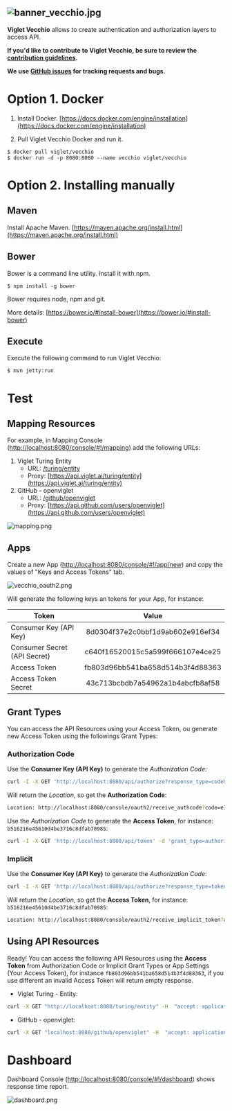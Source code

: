 ![banner_vecchio.jpg](https://openviglet.github.io/vecchio/img/banner_vecchio.jpg)
------
**Viglet Vecchio** allows to create authentication and authorization layers to access API.

**If you'd like to contribute to Viglet Vecchio, be sure to review the [contribution
guidelines](CONTRIBUTING.md).**

**We use [GitHub issues](https://github.com/openviglet/vecchio/issues) for
tracking requests and bugs.**

# Option 1. Docker
1. Install Docker. [https://docs.docker.com/engine/installation](https://docs.docker.com/engine/installation)


2. Pull Viglet Vecchio Docker and run it.

```shell
$ docker pull viglet/vecchio
$ docker run -d -p 8080:8080 --name vecchio viglet/vecchio
```

# Option 2. Installing manually 

## Maven
Install Apache Maven. [https://maven.apache.org/install.html](https://maven.apache.org/install.html)

## Bower
Bower is a command line utility. Install it with npm.

```shell
$ npm install -g bower
```

Bower requires node, npm and git.

More details: [https://bower.io/#install-bower](https://bower.io/#install-bower)

## Execute

Execute the following command to run Viglet Vecchio:

```shell
$ mvn jetty:run
```

# Test

## Mapping Resources

For example, in Mapping Console ([http://localhost:8080/console/#!/mapping](http://localhost:8080/console/#!/mapping)) add the following URLs:

1. Viglet Turing Entity
	- URL: [/turing/entity](http://localhost:8080/turing/entity)
	- Proxy: [https://api.viglet.ai/turing/entity](https://api.viglet.ai/turing/entity)
2. GitHub - openviglet
	- URL: [/github/openviglet](http://localhost:8080/github/openviglet)
	- Proxy: [https://api.github.com/users/openviglet](https://api.github.com/users/openviglet)

![mapping.png](https://openviglet.github.io/vecchio/img/mapping.png)

## Apps

Create a new App ([http://localhost:8080/console/#!/app/new](http://localhost:8080/console/#!/app/new)) and copy the values of  "Keys and Access Tokens" tab.

![vecchio_oauth2.png](https://openviglet.github.io/vecchio/img/vecchio_oauth2.png)

Will generate the following keys an tokens for your App, for instance:

| Token                        | Value                            | 
| ---------------------------- |:--------------------------------:|
| Consumer Key (API Key)       | 8d0304f37e2c0bbf1d9ab602e916ef34 |
| Consumer Secret (API Secret) | c640f16520015c5a599f666107e4ce25 |
| Access Token 					 | fb803d96bb541ba658d514b3f4d88363 |
| Access Token Secret          | 43c713bcbdb7a54962a1b4abcfb8af58 |

## Grant Types

You can access the API Resources using your Access Token, ou generate new Access Token using the followings Grant Types:

### Authorization Code

Use the **Consumer Key (API Key)** to generate the *Authorization Code*:

```bash
curl -I -X GET 'http://localhost:8080/api/authorize?response_type=code&client_id=8d0304f37e2c0bbf1d9ab602e916ef34&redirect_uri=http://localhost:8080/console/oauth2/receive_authcode'
```
Will return the *Location*, so get the **Authorization Code**:

```bash
Location: http://localhost:8080/console/oauth2/receive_authcode?code=e31d6626d203aaea0811305e33136d59`
```

Use the *Authorization Code* to generate the **Access Token**, for instance: `b516216e45610d4be3716c8dfab70985`:

```bash
curl -I -X GET 'http://localhost:8080/api/token' -d 'grant_type=authorization_code&code=e31d6626d203aaea0811305e33136d59'
```

### Implicit

Use the **Consumer Key (API Key)** to generate the *Authorization Code*:

```bash
curl -I -X GET 'http://localhost:8080/api/authorize?response_type=token&client_id=8d0304f37e2c0bbf1d9ab602e916ef34&redirect_uri=http://localhost:8080/console/oauth2/receive_implicit_token'
```

Will return the *Location*, so get the **Access Token**, for instance: `b516216e45610d4be3716c8dfab70985`:

```bash
Location: http://localhost:8080/console/oauth2/receive_implicit_token?access_token=b516216e45610d4be3716c8dfab70985&state=xyz&token_type=bearer&expires_in=3600
```

## Using API Resources

Ready! You can access the following API Resources using the **Access Token** from Authorization Code or Implicit Grant Types or App Settings (Your Access Token), for instance `fb803d96bb541ba658d514b3f4d88363`, if you use different an invalid Access Token will return empty response.

* Viglet Turing - Entity:

```bash
curl -X GET "http://localhost:8080/turing/entity" -H  "accept: application/json" -H  "content-type: application/json" -H  "authorization: Bearer fb803d96bb541ba658d514b3f4d88363"
```

* GitHub - openviglet:

```bash
curl -X GET "localhost:8080/github/openviglet" -H  "accept: application/json" -H  "content-type: application/json" -H  "authorization: Bearer fb803d96bb541ba658d514b3f4d88363"
```

# Dashboard

Dashboard Console ([http://localhost:8080/console/#!/dashboard](http://localhost:8080/console/#!/dashboard)) shows response time report.

![dashboard.png](https://openviglet.github.io/vecchio/img/dashboard.png)
